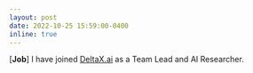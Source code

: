 ```yaml
---
layout: post
date: 2022-10-25 15:59:00-0400
inline: true
---
```


[**Job**] I have joined [DeltaX.ai](http://deltax.ai/m/eng/) as a Team Lead and AI Researcher.
